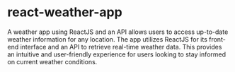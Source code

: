 # react-weather-app
A weather app using ReactJS and an API allows users to access up-to-date weather information for any location. The app utilizes ReactJS for its front-end interface and an API to retrieve real-time weather data. This provides an intuitive and user-friendly experience for users looking to stay informed on current weather conditions.
